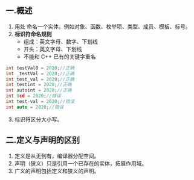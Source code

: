 ## 一.概述
1.	用处 命名一个实体。例如对象、函数、枚举项、类型、成员、模板、标号。
2.	**标识符命名规则**
	+	组成：英文字母、数字、下划线
	+	开头：英文字母、下划线
	+	不能和 C++ 已有的关键字重名
```c++
int testVal0 = 2020;//正确
int _testVal = 2020;//正确
int test_val = 2020;//正确
int testint = 2020;//正确
int autoint = 2020;//正确
int 0cd = 2020;//错误
int test-val = 2020;//错误
int auto = 2020;//错误
```
3.	标识符区分大小写。

## 二.定义与声明的区别

1.	定义是从无到有，编译器分配空间。
2.	声明（狭义）只是引用一个已存在的实体，拓展作用域。
3.	广义的声明包括定义和狭义的声明。

